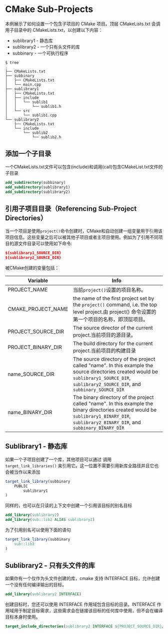 # CMake Sub-Projects

本例展示了如何设置一个包含子项目的 CMake 项目。顶层 CMakeLists.txt 会调用子目录中的 CMakeLists.txt，以创建以下内容：

+ sublibrary1 - 静态库
+ sublibrary2 - 一个只有头文件的库
+ subbinary - 一个可执行程序

```
$ tree
.
├── CMakeLists.txt
├── subbinary
│   ├── CMakeLists.txt
│   └── main.cpp
├── sublibrary1
│   ├── CMakeLists.txt
│   ├── include
│   │   └── sublib1
│   │       └── sublib1.h
│   └── src
│       └── sublib1.cpp
└── sublibrary2
    ├── CMakeLists.txt
    └── include
        └── sublib2
            └── sublib2.h
```

## 添加一个子目录

一个CMakeLists.txt文件可以包含(include)和调用(call)包含CMakeList.txt文件的子目录

```cmake
add_subdirectory(subbinary)
add_subdirectory(sublibrary1)
add_subdirectory(sublibrary2)
```

## 引用子项目目录（Referencing Sub-Project Directories）

​		当一个项目是使用`project()`命令创建时，CMake和自动创建一组变量用于引用该项目信息。这些变量之后可以被其他子项目或者主项目使用。例如为了引用不同项目的源文件目录可以使用如下命令:

```cmake
${sublibrary1_SOURCE_DIR}
${sublibrary2_SOURCE_DIR}
```

被CMake创建的变量包括：

| Variable           | Info                                                         |
| ------------------ | ------------------------------------------------------------ |
| PROJECT_NAME       | 当前`project()`设置的项目名称。                              |
| CMAKE_PROJECT_NAME | the name of the first project set by the `project()` command, i.e. the top level project.由 project() 命令设置的第一个项目的名称，即顶层项目。 |
| PROJECT_SOURCE_DIR | The source director of the current project.当前项目的源目录。 |
| PROJECT_BINARY_DIR | The build directory for the current project.当前项目的构建目录 |
| name_SOURCE_DIR    | The source directory of the project called "name". In this example the source directories created would be `sublibrary1_SOURCE_DIR`, `sublibrary2_SOURCE_DIR`, and `subbinary_SOURCE_DIR` |
| name_BINARY_DIR    | The binary directory of the project called "name". In this example the binary directories created would be `sublibrary1_BINARY_DIR`, `sublibrary2_BINARY_DIR`, and `subbinary_BINARY_DIR` |



## Sublibrary1 - 静态库

如果一个子项目创建了一个库，其他项目可以通过 调用 `target_link_libraries()` 来引用它。这一位置不需要引用新库全路径并且它也会被当作以来添加

```cmake
target_link_library(subbinary
	PUBLIC
		sublibrary1
)
```

同样的，也可以在只读的上下文中创建一个引用该目标的别名目标

```cmake
add_library(sublibrary2)
add_library(sub::lib2 ALIAS sublibrary2)
```

为了引用别名可以使用下面的语句

```cmake
target_link_library(subbinary
	sub::lib2
)
```

## Sublibrary2 - 只有头文件的库

如果你有一个仅作为头文件创建的库，cmake 支持 INTERFACE 目标，允许创建一个没有任何编译输出的目标。

```cmake
add_library(sublibrary2 INTERFACE)
```

创建目标时，您还可以使用 INTERFACE 作用域包含目标的目录。INTERFACE 作用域用于制定目标需求，这些需求会在链接该目标的任何库中使用，但不会在编译目标本身时使用。

```cmake
target_include_directories(sublibrary2 INTERFACE ${PROJECT_SOURCE_DIR}/include)
```









